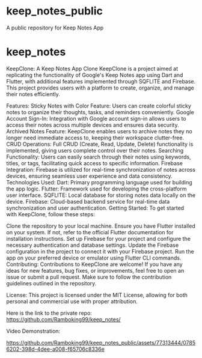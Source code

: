 # keep_notes_public
A public repository for Keep Notes App

# keep_notes

KeepClone: A Keep Notes App Clone
KeepClone is a project aimed at replicating the functionality of Google's Keep Notes app using Dart and Flutter, with additional features implemented through SQFLITE and Firebase. This project provides users with a platform to create, organize, and manage their notes efficiently.

Features:
Sticky Notes with Color Feature: Users can create colorful sticky notes to organize their thoughts, tasks, and reminders conveniently.
Google Account Sign-In: Integration with Google account sign-in allows users to access their notes across multiple devices and ensures data security.
Archived Notes Feature: KeepClone enables users to archive notes they no longer need immediate access to, keeping their workspace clutter-free.
CRUD Operations: Full CRUD (Create, Read, Update, Delete) functionality is implemented, giving users complete control over their notes.
Searching Functionality: Users can easily search through their notes using keywords, titles, or tags, facilitating quick access to specific information.
Firebase Integration: Firebase is utilized for real-time synchronization of notes across devices, ensuring seamless user experience and data consistency.
Technologies Used:
Dart: Primary programming language used for building the app logic.
Flutter: Framework used for developing the cross-platform user interface.
SQFLITE: Local database for storing notes data locally on the device.
Firebase: Cloud-based backend service for real-time data synchronization and user authentication.
Getting Started:
To get started with KeepClone, follow these steps:

Clone the repository to your local machine.
Ensure you have Flutter installed on your system. If not, refer to the official Flutter documentation for installation instructions.
Set up Firebase for your project and configure the necessary authentication and database settings.
Update the Firebase configuration in the project to connect it with your Firebase project.
Run the app on your preferred device or emulator using Flutter CLI commands.
Contributing:
Contributions to KeepClone are welcome! If you have any ideas for new features, bug fixes, or improvements, feel free to open an issue or submit a pull request. Make sure to follow the contribution guidelines outlined in the repository.

License:
This project is licensed under the MIT License, allowing for both personal and commercial use with proper attribution.


Here is the link to the private repo:
https://github.com/Ramboking99/keep_notes/

Video Demonstration:

https://github.com/Ramboking99/keep_notes_public/assets/77313444/07856202-398d-4dee-a008-f65706c8336e

